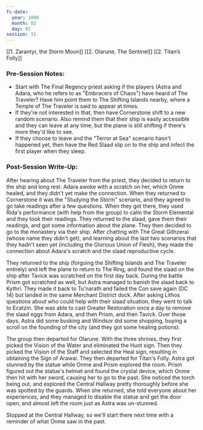 ```yaml
---
fc-date:
  year: 1000
  month: 02
  day: 02
session: 31
---
```

[[1. Zarantyr, the Storm Moon]] [[2. Olarune, The Sentinel]] [[2. Titan’s Folly]]

### Pre-Session Notes:
* Start with The Final Regency priest asking if the players (Astra and Adara, who he refers to as "Embracers of Chaos") have heard of The Traveler? Have him point them to The Shifting Islands nearby, where a Temple of The Traveler is said to appear at times.
* If they're not interested in that, then have Cornerstone shift to a new random scenario. Also remind them that their ship is easily accessible and they can leave at any time, but the plane is still shifting if there's more they'd like to see.
* If they choose to leave and the "Terror at Sea" scenario hasn't happened yet, then have the Red Slaad slip on to the ship and infect the first player when they sleep.


### Post-Session Write-Up:
After hearing about The Traveler from the priest, they decided to return to the ship and long rest. Adara awoke with a scratch on her, which Onme healed, and they didn't yet make the connection. When they returned to Cornerstone it was the "Studying the Storm" scenario, and they agreed to go take readings after a few questions. When they got there, they used Rida's performance (with help from the group) to calm the Storm Elemental and they took their readings. They returned to the slaad, gave them their readings, and got some information about the plane. They then decided to go to the monastery via their ship. After chatting with The Great Githzerai (whose name they didn't get), and learning about the last two scenarios that they hadn't seen yet (including the Glorious Union of Flesh), they made the connection about Adara's scratch and the slaad reproductive cycle.

They returned to the ship (forgoing the Shifting Islands and The Traveler entirely) and left the plane to return to The Ring, and found the slaad on the ship after Tavick was scratched on the first day back. During the battle Prism got scratched as well, but Astra managed to banish the slaad back to Kythri. They made it back to Tu'narath and failed the Con save again (DC 14) but landed in the same Merchant District dock. After asking Lithos questions about who could help with their slaad situation, they went to talk to Ecatzin. She was able to cast Greater Restoration once a day to remove the slaad eggs from Adara, and then Prism, and then Tavick. Over those days, Astra did some busking and Windsor did some shopping, buying a scroll on the founding of the city (and they got some healing potions).

The group then departed for Olarune. With the three shrines, they first picked the Vision of the Water and eliminated the Hunt sign. Then they picked the Vision of the Staff and selected the Heal sign, resulting in obtaining the Sign of Arawai. They then departed for Titan's Folly. Astra got stunned by the statue while Onme and Prism explored the room. Prism figured out the statue's helmet and found the crystal device, which Onme then hit with her sword, causing her to go to the past. She noticed the torch being out, and explored the Central Hallway pretty thoroughly before she was spotted by the guards. When she returned, she told everyone about her experiences, and they managed to disable the statue and get the door open, and almost left the room just as Astra was un-stunned.

Stopped at the Central Hallway, so we'll start there next time with a reminder of what Onme saw in the past.
